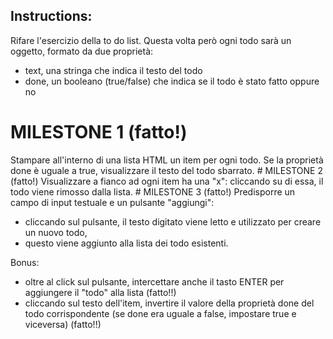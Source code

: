 ## Instructions:
Rifare l'esercizio della to do list. Questa volta però ogni todo sarà un oggetto, formato da due proprietà:
- text, una stringa che indica il testo del todo
- done, un booleano (true/false) che indica se il todo è stato fatto oppure no

# MILESTONE 1 (fatto!)
Stampare all'interno di una lista HTML un item per ogni todo. Se la proprietà done è uguale a true, visualizzare il testo del todo sbarrato.
# MILESTONE 2 (fatto!)
Visualizzare a fianco ad ogni item ha una "x": cliccando su di essa, il todo viene rimosso dalla lista.
# MILESTONE 3 (fatto!)
Predisporre un campo di input testuale e un pulsante "aggiungi": 
- cliccando sul pulsante, il testo digitato viene letto e utilizzato per creare un nuovo todo,
- questo viene aggiunto alla lista dei todo esistenti.


Bonus:
- oltre al click sul pulsante, intercettare anche il tasto ENTER per aggiungere il "todo" alla lista (fatto!!)
- cliccando sul testo dell'item, invertire il valore della proprietà done del todo corrispondente (se done era uguale a false, impostare true e viceversa) (fatto!!)